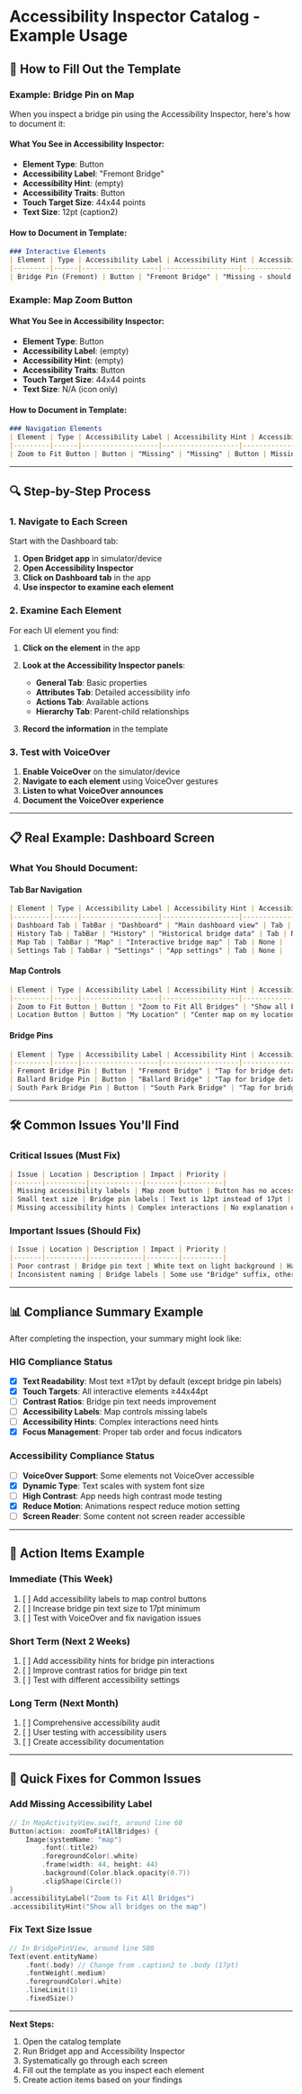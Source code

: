 # Accessibility Inspector Catalog - Example Usage

## 🎯 **How to Fill Out the Template**

### **Example: Bridge Pin on Map**

When you inspect a bridge pin using the Accessibility Inspector, here's how to document it:

#### **What You See in Accessibility Inspector:**
- **Element Type**: Button
- **Accessibility Label**: "Fremont Bridge"
- **Accessibility Hint**: (empty)
- **Accessibility Traits**: Button
- **Touch Target Size**: 44x44 points
- **Text Size**: 12pt (caption2)

#### **How to Document in Template:**

```markdown
### Interactive Elements
| Element | Type | Accessibility Label | Accessibility Hint | Accessibility Traits | HIG Compliance Issues |
|---------|------|-------------------|-------------------|---------------------|----------------------|
| Bridge Pin (Fremont) | Button | "Fremont Bridge" | "Missing - should explain tap action" | Button | Text size <17pt (12pt caption2) |
```

### **Example: Map Zoom Button**

#### **What You See in Accessibility Inspector:**
- **Element Type**: Button
- **Accessibility Label**: (empty)
- **Accessibility Hint**: (empty)
- **Accessibility Traits**: Button
- **Touch Target Size**: 44x44 points
- **Text Size**: N/A (icon only)

#### **How to Document in Template:**

```markdown
### Navigation Elements
| Element | Type | Accessibility Label | Accessibility Hint | Accessibility Traits | HIG Compliance Issues |
|---------|------|-------------------|-------------------|---------------------|----------------------|
| Zoom to Fit Button | Button | "Missing" | "Missing" | Button | Missing accessibility label and hint |
```

---

## 🔍 **Step-by-Step Process**

### **1. Navigate to Each Screen**
Start with the Dashboard tab:

1. **Open Bridget app** in simulator/device
2. **Open Accessibility Inspector**
3. **Click on Dashboard tab** in the app
4. **Use inspector to examine each element**

### **2. Examine Each Element**
For each UI element you find:

1. **Click on the element** in the app
2. **Look at the Accessibility Inspector panels**:
   - **General Tab**: Basic properties
   - **Attributes Tab**: Detailed accessibility info
   - **Actions Tab**: Available actions
   - **Hierarchy Tab**: Parent-child relationships

3. **Record the information** in the template

### **3. Test with VoiceOver**
1. **Enable VoiceOver** on the simulator/device
2. **Navigate to each element** using VoiceOver gestures
3. **Listen to what VoiceOver announces**
4. **Document the VoiceOver experience**

---

## 📋 **Real Example: Dashboard Screen**

### **What You Should Document:**

#### **Tab Bar Navigation**
```markdown
| Element | Type | Accessibility Label | Accessibility Hint | Accessibility Traits | HIG Compliance Issues |
|---------|------|-------------------|-------------------|---------------------|----------------------|
| Dashboard Tab | TabBar | "Dashboard" | "Main dashboard view" | Tab | None |
| History Tab | TabBar | "History" | "Historical bridge data" | Tab | None |
| Map Tab | TabBar | "Map" | "Interactive bridge map" | Tab | None |
| Settings Tab | TabBar | "Settings" | "App settings" | Tab | None |
```

#### **Map Controls**
```markdown
| Element | Type | Accessibility Label | Accessibility Hint | Accessibility Traits | HIG Compliance Issues |
|---------|------|-------------------|-------------------|---------------------|----------------------|
| Zoom to Fit Button | Button | "Zoom to Fit All Bridges" | "Show all bridges on map" | Button | None |
| Location Button | Button | "My Location" | "Center map on my location" | Button | None |
```

#### **Bridge Pins**
```markdown
| Element | Type | Accessibility Label | Accessibility Hint | Accessibility Traits | HIG Compliance Issues |
|---------|------|-------------------|-------------------|---------------------|----------------------|
| Fremont Bridge Pin | Button | "Fremont Bridge" | "Tap for bridge details" | Button | Text size <17pt |
| Ballard Bridge Pin | Button | "Ballard Bridge" | "Tap for bridge details" | Button | Text size <17pt |
| South Park Bridge Pin | Button | "South Park Bridge" | "Tap for bridge details" | Button | Text size <17pt |
```

---

## 🛠️ **Common Issues You'll Find**

### **Critical Issues (Must Fix)**
```markdown
| Issue | Location | Description | Impact | Priority |
|-------|----------|-------------|--------|----------|
| Missing accessibility labels | Map zoom button | Button has no accessibility label | VoiceOver users can't understand button purpose | High |
| Small text size | Bridge pin labels | Text is 12pt instead of 17pt | Hard to read for users with vision issues | High |
| Missing accessibility hints | Complex interactions | No explanation of what tapping does | Users don't know what will happen | Medium |
```

### **Important Issues (Should Fix)**
```markdown
| Issue | Location | Description | Impact | Priority |
|-------|----------|-------------|--------|----------|
| Poor contrast | Bridge pin text | White text on light background | Hard to read in bright light | Medium |
| Inconsistent naming | Bridge labels | Some use "Bridge" suffix, others don't | Confusing for screen readers | Low |
```

---

## 📊 **Compliance Summary Example**

After completing the inspection, your summary might look like:

### **HIG Compliance Status**
- [x] **Text Readability**: Most text ≥17pt by default (except bridge pin labels)
- [x] **Touch Targets**: All interactive elements ≥44x44pt
- [ ] **Contrast Ratios**: Bridge pin text needs improvement
- [ ] **Accessibility Labels**: Map controls missing labels
- [ ] **Accessibility Hints**: Complex interactions need hints
- [x] **Focus Management**: Proper tab order and focus indicators

### **Accessibility Compliance Status**
- [ ] **VoiceOver Support**: Some elements not VoiceOver accessible
- [x] **Dynamic Type**: Text scales with system font size
- [ ] **High Contrast**: App needs high contrast mode testing
- [x] **Reduce Motion**: Animations respect reduce motion setting
- [ ] **Screen Reader**: Some content not screen reader accessible

---

## 🎯 **Action Items Example**

### **Immediate (This Week)**
1. [ ] Add accessibility labels to map control buttons
2. [ ] Increase bridge pin text size to 17pt minimum
3. [ ] Test with VoiceOver and fix navigation issues

### **Short Term (Next 2 Weeks)**
1. [ ] Add accessibility hints for bridge pin interactions
2. [ ] Improve contrast ratios for bridge pin text
3. [ ] Test with different accessibility settings

### **Long Term (Next Month)**
1. [ ] Comprehensive accessibility audit
2. [ ] User testing with accessibility users
3. [ ] Create accessibility documentation

---

## 🔧 **Quick Fixes for Common Issues**

### **Add Missing Accessibility Label**
```swift
// In MapActivityView.swift, around line 60
Button(action: zoomToFitAllBridges) {
    Image(systemName: "map")
        .font(.title2)
        .foregroundColor(.white)
        .frame(width: 44, height: 44)
        .background(Color.black.opacity(0.7))
        .clipShape(Circle())
}
.accessibilityLabel("Zoom to Fit All Bridges")
.accessibilityHint("Show all bridges on the map")
```

### **Fix Text Size Issue**
```swift
// In BridgePinView, around line 580
Text(event.entityName)
    .font(.body) // Change from .caption2 to .body (17pt)
    .fontWeight(.medium)
    .foregroundColor(.white)
    .lineLimit(1)
    .fixedSize()
```

---

**Next Steps:**
1. Open the catalog template
2. Run Bridget app and Accessibility Inspector
3. Systematically go through each screen
4. Fill out the template as you inspect each element
5. Create action items based on your findings 